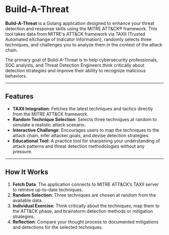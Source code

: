 # Build-A-Threat

**Build-A-Threat** is a Golang application designed to enhance your threat detection and response skills using the MITRE ATT&CK® framework. This tool takes data from MITRE's ATT&CK framework via TAXII (Trusted Automated eXchange of Indicator Information), randomly selects three techniques, and challenges you to analyze them in the context of the attack chain. 

The primary goal of Build-A-Threat is to help cybersecurity professionals, SOC analysts, and Threat Detection Engineers think critically about detection strategies and improve their ability to recognize malicious behaviors.

---

## Features

- **TAXII Integration**: Fetches the latest techniques and tactics directly from the MITRE ATT&CK framework.
- **Random Technique Selection**: Selects three techniques at random to simulate a realistic attack scenario.
- **Interactive Challenge**: Encourages users to map the techniques to the attack chain, infer attacker goals, and devise detection strategies.
- **Educational Tool**: A practice tool for sharpening your understanding of attack patterns and threat detection methodologies without any pressure.

---

## How It Works

1. **Fetch Data**: The application connects to MITRE ATT&CK’s TAXII server to retrieve up-to-date techniques.
2. **Random Selection**: Three techniques are chosen at random from the available data.
3. **Individual Exercise**: Think critically about the techniques, map them to the ATT&CK phase, and brainstorm detection methods or mitigation strategies.
5. **Reflection**: Compare your thought process to documented mitigations and detections for the selected techniques.
